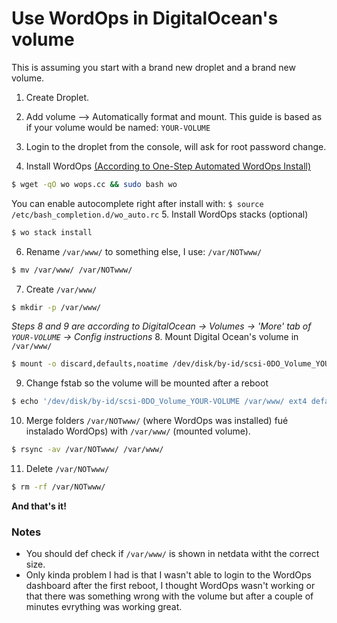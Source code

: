 # Use WordOps in DigitalOcean's volume
This is assuming you start with a brand new droplet and a brand new volume.

1. Create Droplet.
2. Add volume –> Automatically format and mount. This guide is based as if your volume would be named: `YOUR-VOLUME`
3. Login to the droplet from the console, will ask for root password change.

4. Install WordOps [(According to One-Step Automated WordOps Install)](https://docs.wordops.net/getting-started/installation-guide/ "One-Step Automated WordOps Install")
```sh
$ wget -qO wo wops.cc && sudo bash wo
```
You can enable autocomplete right after install with: `$ source /etc/bash_completion.d/wo_auto.rc`
5. Install WordOps stacks (optional)
```sh
$ wo stack install
```
6. Rename `/var/www/`  to something else, I use: `/var/NOTwww/`
```sh
$ mv /var/www/ /var/NOTwww/
```
7. Create `/var/www/`
```sh
$ mkdir -p /var/www/
```
*Steps 8 and 9 are according to DigitalOcean -> Volumes -> 'More' tab of `YOUR-VOLUME` -> Config instructions*
8. Mount Digital Ocean's volume in `/var/www/`
```sh
$ mount -o discard,defaults,noatime /dev/disk/by-id/scsi-0DO_Volume_YOUR-VOLUME /var/www/
```

9. Change fstab so the volume will be mounted after a reboot
```sh
$ echo '/dev/disk/by-id/scsi-0DO_Volume_YOUR-VOLUME /var/www/ ext4 defaults,nofail,discard 0 0' | sudo tee -a /etc/fstab
```
10. Merge folders `/var/NOTwww/` (where WordOps was installed) fué instalado WordOps) with `/var/www/` (mounted volume).
```sh
$ rsync -av /var/NOTwww/ /var/www/
```
11. Delete `/var/NOTwww/`
```sh
$ rm -rf /var/NOTwww/
```
**And that's it!**
### Notes
* You should def check if `/var/www/` is shown in netdata witht the correct size.
* Only kinda problem I had is that I wasn't able to login to the WordOps dashboard after the first reboot, I thought WordOps wasn't working or that there was something wrong with the volume but after a couple of minutes evrything was working great.
